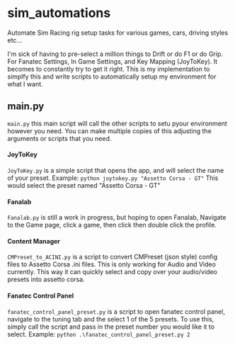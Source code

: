 # sim_automations
Automate Sim Racing rig setup tasks for various games, cars, driving styles etc...

I'm sick of having to pre-select a million things to Drift or do F1 or do Grip.  For Fanatec Settings, In Game Settings, and Key Mapping (JoyToKey).  It becomes to constantly try to get it right.  This is my implementation to simplfy this and write scripts to automatically setup my environment for what I want. 



## main.py
`main.py` this main script will call the other scripts to setu pyour environment however you need.  You can make multiple copies of this adjusting the arguments or scripts that you need. 



#### JoyToKey
`JoyToKey.py` is a simple script that opens the app, and will select the name of your preset. 
Example: `python joytokey.py "Assetto Corsa - GT"`  This would select the preset named "Assetto Corsa - GT"

#### Fanalab
`Fanalab.py` is still a work in progress, but hoping to open Fanalab, Navigate to the Game page, click a game, then click then double click the profile. 

#### Content Manager
`CMPreset_to_ACINI.py` is a script to convert CMPreset (json style) config files to Assetto Corsa .ini files. This is only working for Audio and Video currently.   This way it can quickly select and copy over your audio/video presets into assetto corsa. 


#### Fanatec Control Panel
`fanatec_control_panel_preset.py` is a script to open fanatec control panel, navigate to the tuning tab and the select 1 of the 5 presets. 
To use this, simply call the script and pass in the preset number you would like it to select. 
Example: `python .\fanatec_control_panel_preset.py 2`
